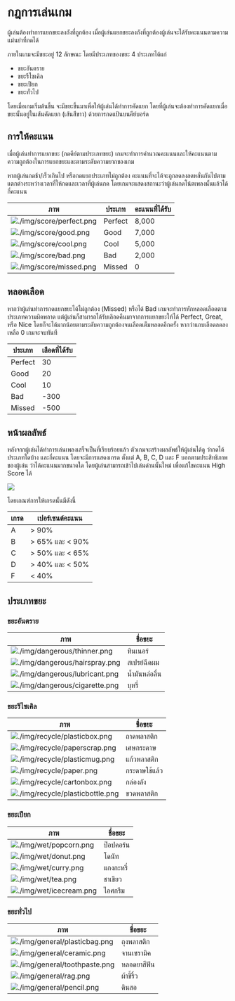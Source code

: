 # กฎการเล่นเกม

ผู้เล่นต้องทำการแยกขยะลงถังที่ถูกต้อง เมื่อผู้เล่นแยกขยะลงถังที่ถูกต้องผู้เล่นจะได้รับคะแนนตามความแม่นยำที่กดได้

ภายในเกมจะมีขยะอยู่ 12 ลักษณะ โดยมีประเภทของขยะ 4 ประเภทได้แก่

-   ขยะอันตราย
-   ขยะรีไซเคิล
-   ขยะเปียก
-   ขยะทั่วไป

โดยเมื่อเกมเริ่มต้นขึ้น จะมีขยะขึ้นมาเพื่อให้ผู้เล่นได้ทำการคัดแยก โดยที่ผู้เล่นจะต้องทำการคัดแยกเมื่อขยะนั้นอยู่ในเส้นคัดแยก (เส้นสีขาว) ด้วยการกดแป้นบนคีย์บอร์ด

## การให้คะแนน

เมื่อผู้เล่นทำการแยกขยะ (กดคีย์ตามประเภทขยะ) เกมจะทำการคำนวณคะแนนและให้คะแนนตามความถูกต้องในการแยกขยะและตามระดับความยากของเกม

หากผู้เล่นกดช้า/เร็วเกินไป หรือกดแยกประเภทไม่ถูกต้อง คะแนนที่จะได้จะถูกลดลงลดหลั่นกันไปตามแตกต่างระหว่างเวลาที่ให้กดและเวลาที่ผู้เล่นกด โดยเกมจะแสดงสถานะว่าผู้เล่นกดโน้ตเพลงนั้นแล้วได้กี่คะแนน

| ภาพ                                                 | ประเภท  | คะแนนที่ได้รับ |
| --------------------------------------------------- | ------- | -------------- |
| ![./img/score/perfect.png](./img/score/perfect.png) | Perfect | 8,000          |
| ![./img/score/good.png](./img/score/good.png)       | Good    | 7,000          |
| ![./img/score/cool.png](./img/score/cool.png)       | Cool    | 5,000          |
| ![./img/score/bad.png](./img/score/bad.png)         | Bad     | 2,000          |
| ![./img/score/missed.png](./img/score/missed.png)   | Missed  | 0              |

## หลอดเลือด

หากว่าผู้เล่นทำการกดแยกขยะได้ไม่ถูกต้อง (Missed) หรือได้ Bad เกมจะทำการหักหลอดเลือดตามประเภทความผิดพลาด
แต่ผู้เล่นก็สามารถได้รับเลิอดคืนมาจากการแยกขยะให้ได้ Perfect, Great, หรือ Nice โดยก็จะได้มากน้อยตามระดับความถูกต้องจนเลือดเต็มหลอดอีกครั้ง
หากว่าแถบเลือดลดลงเหลือ 0 เกมจะจบทันที

| ประเภท  | เลือดที่ได้รับ |
| ------- | -------------- |
| Perfect | 30             |
| Good    | 20             |
| Cool    | 10             |
| Bad     | -300           |
| Missed  | -500           |

## หน้าผลลัพธ์

หลังจากผู้เล่นได้ทำการเล่นเพลงเสร็จเป็นที่เรียบร้อยแล้ว ตัวเกมจะสร้างผลลัพธ์ให้ผู้เล่นได้ดู ว่ากดได้ประเภทใดบ้าง และกี่คะแนน โดยจะมีการแสดงเกรด ตั้งแต่ A, B, C, D และ F บอกตามประสิทธิภาพของผู้เล่น ว่าได้คะแนนมากขนาดใด โดยผู้เล่นสามารถเข้าไปเล่นด่านนั้นใหม่ เพื่อแก้ไขคะแนน High Score ได้

![](./img/Picture3.png)

โดยเกณฑ์การให้เกรดนั้นมีดังนี้

| เกรด | เปอร์เซนต์คะแนน |
| ---- | --------------- |
| A    | > 90%           |
| B    | > 65% และ < 90% |
| C    | > 50% และ < 65% |
| D    | > 40% และ < 50% |
| F    | < 40%           |

## ประเภทขยะ

### ขยะอันตราย

| ภาพ                                                             | ชื่อขยะ        |
| --------------------------------------------------------------- | -------------- |
| ![./img/dangerous/thinner.png](./img/dangerous/thinner.png)     | ทินเนอร์       |
| ![./img/dangerous/hairspray.png](./img/dangerous/hairspray.png) | สเปรย์ฉีดผม    |
| ![./img/dangerous/lubricant.png](./img/dangerous/lubricant.png) | น้ำมันหล่อลื่น |
| ![./img/dangerous/cigarette.png](./img/dangerous/cigarette.png) | บุหรี่         |

### ขยะรีไซเคิล

| ภาพ                                                                 | ชื่อขยะ       |
| ------------------------------------------------------------------- | ------------- |
| ![./img/recycle/plasticbox.png](./img/recycle/plasticbox.png)       | ถาดพลาสติก    |
| ![./img/recycle/paperscrap.png](./img/recycle/paperscrap.png)       | เศษกระดาษ     |
| ![./img/recycle/plasticmug.png](./img/recycle/plasticmug.png)       | แก้วพลาสติก   |
| ![./img/recycle/paper.png](./img/recycle/paper.png)                 | กระดาษใช้แล้ว |
| ![./img/recycle/cartonbox.png](./img/recycle/cartonbox.png)         | กล่องลัง      |
| ![./img/recycle/plasticbottle.png](./img/recycle/plasticbottle.png) | ขวดพลาสติก    |

### ขยะเปียก

| ภาพ                                               | ชื่อขยะ   |
| ------------------------------------------------- | --------- |
| ![./img/wet/popcorn.png](./img/wet/popcorn.png)   | ป๊อปคอร์น |
| ![./img/wet/donut.png](./img/wet/donut.png)       | โดนัท     |
| ![./img/wet/curry.png](./img/wet/curry.png)       | แกงกะหรี่ |
| ![./img/wet/tea.png](./img/wet/tea.png)           | ชาเขียว   |
| ![./img/wet/icecream.png](./img/wet/icecream.png) | ไอศกรีม   |

### ขยะทั่วไป

| ภาพ                                                           | ชื่อขยะ     |
| ------------------------------------------------------------- | ----------- |
| ![./img/general/plasticbag.png](./img/general/plasticbag.png) | ถุงพลาสติก  |
| ![./img/general/ceramic.png](./img/general/ceramic.png)       | จานเซรามิค  |
| ![./img/general/toothpaste.png](./img/general/toothpaste.png) | หลอดยาสีฟัน |
| ![./img/general/rag.png](./img/general/rag.png)               | ผ้าขี้ริ้ว  |
| ![./img/general/pencil.png](./img/general/pencil.png)         | ดินสอ       |
